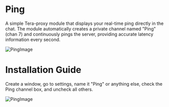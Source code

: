 <h1 id="title">Ping</h1>

<p id="description">
  A simple Tera-proxy module that displays your real-time ping directly in the chat. The module automatically creates a private channel named "Ping" (chan 7) and continuously pings the server, providing accurate latency information every second.
</p>

<div>
  <img src="https://media.discordapp.net/attachments/611914511531769859/1275864610968436858/Capture_decran_2024-08-21_190930.png?ex=66c77103&is=66c61f83&hm=3ecee2363950ab11f03b8115a085bd4a6bbf2799ddeb7af263e5b20bcf1aa501&=&format=webp&quality=lossless" alt="PingImage" />
</div>

<h1 id="subtitle">Installation Guide</h1>

<p id="guide">
Create a window, go to settings, name it "Ping" or anything else, check the Ping channel box, and uncheck all others.
</p>

<div>
  <img src="https://media.discordapp.net/attachments/611914511531769859/1275864610523713546/Capture_decran_2024-08-21_190920.png?ex=66c77103&is=66c61f83&hm=bd6638d8ac243a6a8005262eb6f0754e538cb9c5aa77e51f8694be5c780a5ef2&=&format=webp&quality=lossless" alt="PingImage" />
</div>